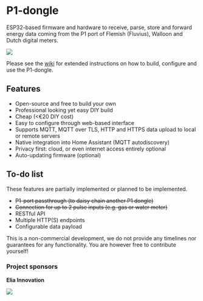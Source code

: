 # P1-dongle
ESP32-based firmware and hardware to receive, parse, store and forward energy data coming from the P1 port of Flemish (Fluvius), Walloon and Dutch digital meters.

![](https://github.com/plan-d-io/P1-dongle/wiki/images/P1dongles.jpg)

Please see the [wiki](https://github.com/plan-d-io/P1-dongle/wiki) for extended instructions on how to build, configure and use the P1-dongle.

## Features
- Open-source and free to build your own
- Professional looking yet easy DIY build
- Cheap (<€20 DIY cost)
- Easy to configure through web-based interface
- Supports MQTT, MQTT over TLS, HTTP and HTTPS data upload to local or remote servers
- Native integration into Home Assistant (MQTT autodiscovery)
- Privacy first: cloud, or even internet access entirely optional
- Auto-updating firmware (optional)

## To-do list
These features are partially implemented or planned to be implemented.
- ~~P1-port passthrough (to daisy chain another P1 dongle)~~
- ~~Connection for up to 2 pulse inputs (e.g. gas or water meter)~~
- RESTful API
- Multiple HTTP(S) endpoints
- Configurable data payload

This is a non-commercial development, we do not provide any timelines nor guarantees for any functionality. You are however free to contribute yourself!

### Project sponsors
**Elia Innovation**

![](https://raw.githubusercontent.com/wiki/plan-d-io/P1-dongle/images/eliagroup.png)
  
